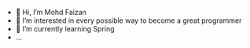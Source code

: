 - 👋 Hi, I’m Mohd Faizan
- 👀 I’m interested in every possible way to become a great programmer
- 🌱 I’m currently learning Spring
- ...


